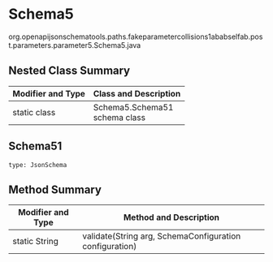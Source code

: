 # Schema5
org.openapijsonschematools.paths.fakeparametercollisions1ababselfab.post.parameters.parameter5.Schema5.java

## Nested Class Summary
| Modifier and Type | Class and Description |
| ----------------- | ---------------------- |
| static class | Schema5.Schema51<br> schema class |

## Schema51
```
type: JsonSchema
```

## Method Summary
| Modifier and Type | Method and Description |
| ----------------- | ---------------------- |
| static String | validate(String arg, SchemaConfiguration configuration) |
